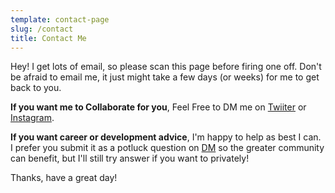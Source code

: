 ```yaml
---
template: contact-page
slug: /contact
title: Contact Me
---
```

Hey! I get lots of email, so please scan this page before firing one off. Don't be afraid to email me, it just might take a few days (or weeks) for me to get back to you.

**If you want me to Collaborate for you**, Feel Free to DM me on [Twiiter](https://twitter.com/mikhacavin) or [Instagram](https://instagram.com/mikhacavin).

**If you want career or development advice**, I'm happy to help as best I can. I prefer you submit it as a potluck question on [](https://syntax.fm/)[DM](https://twitter.com/mikhacavin) so the greater community can benefit, but I'll still try answer if you want to privately!

Thanks, have a great day!